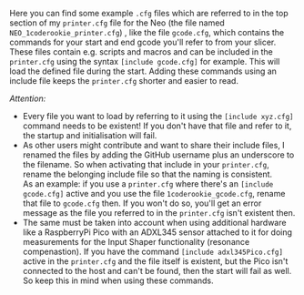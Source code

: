 Here you can find some example `.cfg` files which are referred to in the top section of my `printer.cfg` file for the Neo (the file named `NEO_1coderookie_printer.cfg`) , like the file `gcode.cfg`, which contains the commands for your start and end gcode you'll refer to from your slicer.  
These files contain e.g. scripts and macros and can be included in the `printer.cfg` using the syntax `[include gcode.cfg]` for example. This will load the defined file during the start. Adding these commands using an include file keeps the `printer.cfg` shorter and easier to read.  



*Attention:*  
- Every file you want to load by referring to it using the `[include xyz.cfg]` command needs to be existent! If you don't have that file and refer to it, the startup and initialisation will fail.  
- As other users might contribute and want to share their include files, I renamed the files by adding the GitHub username plus an underscore to the filename. So when activating that include in your `printer.cfg`, rename the belonging include file so that the naming is consistent.  
As an example: if you use a `printer.cfg` where there's an `[include gcode.cfg]` active and you use the file `1coderookie_gcode.cfg`, rename that file to `gcode.cfg` then. If you won't do so, you'll get an error message as the file you referred to in the `printer.cfg` isn't existent then.  
- The same must be taken into account when using additional hardware like a RaspberryPi Pico with an ADXL345 sensor attached to it for doing measurements for the Input Shaper functionality (resonance compenastion). If you have the command `[include adxl345Pico.cfg]` active in the `printer.cfg` and the file itself is existent, but the Pico isn't connected to the host and can't be found, then the start will fail as well.  
So keep this in mind when using these commands.  


